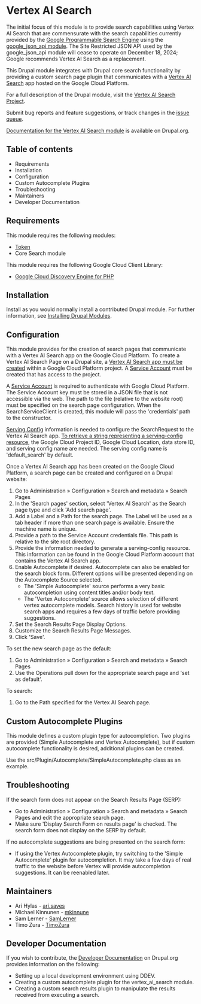 # Vertex AI Search

The initial focus of this module is to provide search capabilities using Vertex AI Search that are commensurate with the search capabilities currently provided by the [Google Programmable Search Engine](https://developers.google.com/custom-search/docs/overview) using the [google_json_api module](https://www.drupal.org/project/google_json_api).  The Site Restricted JSON API used by the google_json_api module will cease to operate on December 18, 2024; Google recommends Vertex AI Search as a replacement.

This Drupal module integrates with Drupal core search functionality by providing a
custom search page plugin that communicates with a [Vertex AI Search](https://cloud.google.com/enterprise-search) app hosted on the Google Cloud Platform.

For a full description of the Drupal module, visit the
[Vertex AI Search Project](https://www.drupal.org/project/vertex_ai_search).

Submit bug reports and feature suggestions, or track changes in the
[issue queue](https://www.drupal.org/project/issues/vertex_ai_search).

[Documentation for the Vertex AI Search module](https://www.drupal.org/docs/extending-drupal/contributed-modules/contributed-module-documentation/vertex-ai-search) is available on Drupal.org.


## Table of contents

- Requirements
- Installation
- Configuration
- Custom Autocomplete Plugins
- Troubleshooting
- Maintainers
- Developer Documentation

## Requirements

This module requires the following modules:

- [Token](https://www.drupal.org/project/token)
- Core Search module

This module requires the following Google Cloud Client Library:

- [Google Cloud Discovery Engine for PHP](https://cloud.google.com/php/docs/reference/cloud-discoveryengine/latest)

## Installation

Install as you would normally install a contributed Drupal module. For further
information, see
[Installing Drupal Modules](https://www.drupal.org/docs/extending-drupal/installing-drupal-modules).

## Configuration

This module provides for the creation of search pages that communicate with a Vertex AI Search app on the Google Cloud Platform.  To create a Vertex AI Search Page on a Drupal site, a [Vertex AI Search app must be created](https://cloud.google.com/generative-ai-app-builder/docs/try-enterprise-search) within a Google Cloud Platform project.  A [Service Account](https://cloud.google.com/docs/authentication#service-accounts) must be created that has access to the project.   

A [Service Account](https://cloud.google.com/docs/authentication#service-accounts) is required to authenticate with Google Cloud Platform.  The Service Account key must be stored in a JSON file that is not accessible via the web.  The path to the file (relative to the website root) must be specified on the search page configuration.  When the SearchServiceClient is created, this module will pass the 'credentials' path to the constructor. 

[Serving Config](https://cloud.google.com/generative-ai-app-builder/docs/serving-configs#about-serving-configs) information is needed to configure the SearchRequest to the Vertex AI Search app.  [To retrieve a string representing a serving-config resource](https://cloud.google.com/php/docs/reference/cloud-discoveryengine/0.4.0/V1.Client.SearchServiceClient#_Google_Cloud_DiscoveryEngine_V1_Client_SearchServiceClient__servingConfigName__), the Google Cloud Project ID, Google Cloud Location, data store ID, and serving config name are needed.  The serving config name is 'default_search' by default.    

Once a Vertex AI Search app has been created on the Google Cloud Platform, a search page can be created and configured on a Drupal website:

1. Go to Administration » Configuration » Search and metadata » Search Pages
1. In the 'Search pages' section, select 'Vertex AI Search' as the Search page type and click 'Add search page'.
1. Add a Label and a Path for the search page. The Label will be used as a tab header if more than one search page is available.  Ensure the machine name is unique.
1. Provide a path to the Service Account credentials file.  This path is relative to the site root directory.
1. Provide the information needed to generate a serving-config resource.  This information can be found in the Google Cloud Platform account that contains the Vertex AI Search app.
1. Enable Autocomplete if desired.  Autocomplete can also be enabled for the search block form. Different options will be presented depending on the Autocomplete Source selected.
    - The 'Simple Autocomplete' source performs a very basic autocompletion using content titles and/or body text.
    - The 'Vertex Autocomplete' source allows selection of different vertex autocomplete models.  Search history is used for website search apps and requires a few days of traffic before providing suggestions.
1. Set the Search Results Page Display Options.
1. Customize the Search Results Page Messages.
1. Click 'Save'.

To set the new search page as the default: 

1. Go to Administration » Configuration » Search and metadata » Search Pages
1. Use the Operations pull down for the appropriate search page and 'set as default'.

To search:

1. Go to the Path specified for the Vertex AI Search page.

## Custom Autocomplete Plugins

This module defines a custom plugin type for autocompletion. Two plugins are provided (Simple Autocomplete and Vertex Autocomplete), but if custom autocomplete functionality is desired, additional plugins can be created.

Use the src/Plugin/Autocomplete/SimpleAutocomplete.php class as an example.

## Troubleshooting

If the search form does not appear on the Search Results Page (SERP):

- Go to Administration » Configuration » Search and metadata » Search Pages and
edit the appropriate search page.
- Make sure 'Display Search Form on results page' is checked.  The search form
does not display on the SERP by default.

If no autocomplete suggestions are being presented on the search form:

- If using the Vertex Autocomplete plugin, try switching to the 'Simple Autocomplete' plugin for autocompletion.  It may take a few days of real traffic to the website before Vertex will provide autocompletion suggestions.  It can be reenabled later.  

## Maintainers

- Ari Hylas - [ari.saves](https://www.drupal.org/u/arisaves)
- Michael Kinnunen - [mkinnune](https://www.drupal.org/u/mkinnune)
- Sam Lerner - [SamLerner](https://www.drupal.org/u/samlerner)
- Timo Zura - [TimoZura](https://www.drupal.org/u/timozura)

## Developer Documentation

If you wish to contribute, the [Developer Documentation](https://www.drupal.org/docs/extending-drupal/contributed-modules/contributed-module-documentation/vertex-ai-search/developer-documentation) on Drupal.org provides information on the following:
 - Setting up a local development environment using DDEV.
 - Creating a custom autocomplete plugin for the vertex_ai_search module. 
 - Creating a custom search results plugin to manipulate the results received from executing a search.
